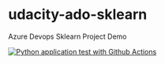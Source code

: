 # udacity-ado-sklearn
Azure Devops Sklearn Project Demo

[![Python application test with Github Actions](https://github.com/publicscare/udacity-ado-sklearn/actions/workflows/pythonapp.yml/badge.svg)](https://github.com/publicscare/udacity-ado-sklearn/actions/workflows/pythonapp.yml)

